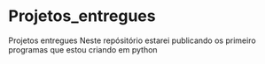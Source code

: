 # Projetos_entregues
Projetos entregues 
Neste repósitório estarei publicando os primeiro programas que estou criando em python
